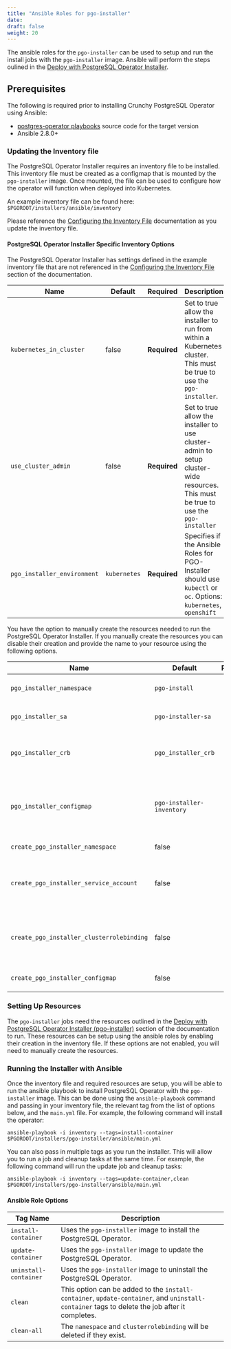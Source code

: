 ```yaml
---
title: "Ansible Roles for pgo-installer"
date:
draft: false
weight: 20
---
```


The ansible roles for the `pgo-installer` can be used to setup and run the
install jobs with the `pgo-installer` image. Ansible will perform the steps
oulined in the [Deploy with PostgreSQL Operator
Installer](/installation/postgres-operator-installer).

## Prerequisites
The following is required prior to installing Crunchy PostgreSQL Operator 
using Ansible:

* [postgres-operator  playbooks](https://github.com/CrunchyData/postgres-operator/) source code for the target version
* Ansible 2.8.0+

### Updating the Inventory file
The PostgreSQL Operator Installer requires an inventory file to be installed.
This inventory file must be created as a configmap that is mounted by the
`pgo-installer` image. Once mounted, the file can be used to configure how the
operator will function when deployed into Kubernetes. 

An example inventory file can be found here:
`$PGOROOT/installers/ansible/inventory`  

Please reference the [Configuring the Inventory File](/installation/install-with-ansible/prerequisites#configuring-the-inventory-file)
documentation as you update the inventory file. 

#### PostgreSQL Operator Installer Specific Inventory Options
The PostgreSQL Operator Installer has settings defined in the example inventory
file that are not referenced in the [Configuring the Inventory File](/installation/install-with-ansible/prerequisites#configuring-the-inventory-file)
section of the documentation. 

| Name | Default | Required | Description |
|------|---------|----------|-------------|
| `kubernetes_in_cluster` | false | **Required** | Set to true allow the installer to run from within a Kubernetes cluster. This must be true to use the `pgo-installer`. |
| `use_cluster_admin` | false | **Required** | Set to true allow the installer to use cluster-admin to setup cluster-wide resources. This must be true to use the `pgo-installer`|
| `pgo_installer_environment` | `kubernetes` | **Required** | Specifies if the Ansible Roles for PGO-Installer should use `kubectl` or `oc`. Options: `kubernetes`, `openshift` |

You have the option to manually create the resources needed to run the
PostgreSQL Operator Installer. If you manually create the resources you can
disable their creation and provide the name to your resource using the following
options.

| Name | Default | Required | Description |
|------|---------|----------|-------------|
| `pgo_installer_namespace` | `pgo-install` | | Defines the namespace in which the install job will run. |
| `pgo_installer_sa` | `pgo-installer-sa` | | Defines the name of the `serviceaccount` used by the `pgo-installer`. |
| `pgo_installer_crb` | `pgo_installer_crb` | | Defines the name of the `clusterrolebinding` that is given to the `pgo_installer_sa` service account. |
| `pgo_installer_configmap` | `pgo-installer-inventory` | | Defines the name of the `configmap` that is mounted by the `pgo-installer` and stores the inventory file for the PostgreSQL Operator install. |
| `create_pgo_installer_namespace` | false | | Enables creation of the `pgo_installer_namespace` |
| `create_pgo_installer_service_account` | false | | Enables the creation of the `pgo_installer_sa`. This `serviceaccount` is only created if `use_cluster_admin` is true. |
| `create_pgo_installer_clusterrolebinding` | false | |  Enables thecreation of the `pgo_installer_crb`. This `clusterrolebinding` is only created if `use_cluster_admin` is true. |
| `create_pgo_installer_configmap` | false | |Enables the creation of the `pgo_installer_configmap` |

### Setting Up Resources 
The `pgo-installer` jobs need the resources outlined in the 
[Deploy with PostgreSQL Operator Installer (pgo-installer)](/installation/postgres-operator-installer) 
section of the documentation to run. These resources can be setup using the ansible roles by
enabling their creation in the inventory file. If these options are not enabled,
you will need to manually create the resources.

### Running the Installer with Ansible
Once the inventory file and required resources are setup, you will be able to run
the ansible playbook to install PostgreSQL Operator with the `pgo-installer`
image. This can be done using the `ansible-playbook` command and passing in your
inventory file, the relevant tag from the list of options below, and the `main.yml` file.
For example, the following command will install the operator:

```
ansible-playbook -i inventory --tags=install-container
$PGOROOT/installers/pgo-installer/ansible/main.yml
```

You can also pass in multiple tags as you run the installer. This will allow you
to run a job and cleanup tasks at the same time. For example, the following
command will run the update job and cleanup tasks:

```
ansible-playbook -i inventory --tags=update-container,clean
$PGOROOT/installers/pgo-installer/ansible/main.yml
```

#### Ansible Role Options
| Tag Name | Description |
|----------|--------------|
| `install-container` | Uses the `pgo-installer` image to install the PostgreSQL Operator. |
| `update-container` | Uses the `pgo-installer` image to update the PostgreSQL Operator. |
| `uninstall-container` | Uses the `pgo-installer` image to uninstall the PostgreSQL Operator. |
| `clean` | This option can be added to the `install-container`, `update-container`, and `uninstall-container` tags to delete the job after it completes. |
| `clean-all` | The `namespace` and `clusterrolebinding` will be deleted if they exist. |

